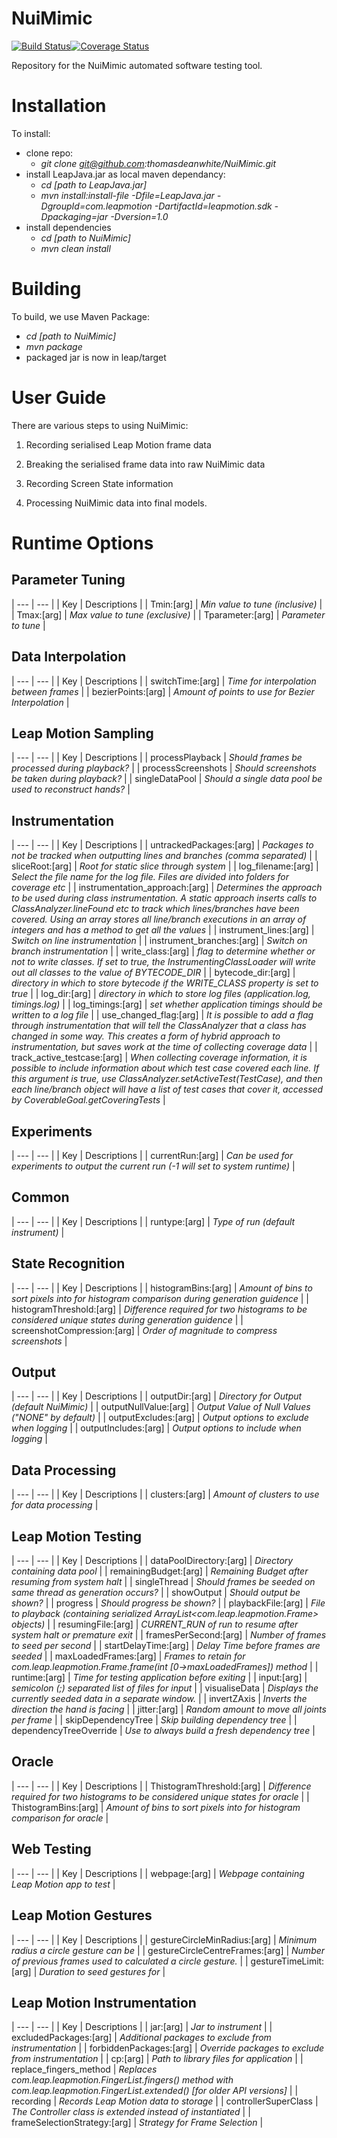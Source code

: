 # NuiMimic #
[![Build Status](https://travis-ci.org/thomasdeanwhite/NuiMimic.svg?branch=master)](https://travis-ci.org/thomasdeanwhite/NuiMimic)[![Coverage Status](https://coveralls.io/repos/github/thomasdeanwhite/NuiMimic/badge.svg?branch=master)](https://coveralls.io/github/thomasdeanwhite/NuiMimic?branch=master)

Repository for the NuiMimic automated software testing tool.

# Installation #

To install:
- clone repo:
  * *git clone git@github.com:thomasdeanwhite/NuiMimic.git*
- install LeapJava.jar as local maven dependancy:
  * *cd [path to LeapJava.jar]*
  * *mvn install:install-file -Dfile=LeapJava.jar -DgroupId=com.leapmotion -DartifactId=leapmotion.sdk -Dpackaging=jar -Dversion=1.0*
- install dependencies
  * *cd [path to NuiMimic]*
  * *mvn clean install*
  
# Building #
To build, we use Maven Package:
- *cd [path to NuiMimic]*
- *mvn package*
- packaged jar is now in leap/target

# User Guide #

There are various steps to using NuiMimic:
1. Recording serialised Leap Motion frame data

2. Breaking the serialised frame data into raw NuiMimic data

3. Recording Screen State information

4. Processing NuiMimic data into final models.

# Runtime Options
## Parameter Tuning
 | --- | --- |
| Key | Descriptions | 
| Tmin:[arg]  | _Min value to tune (inclusive)_ |
| Tmax:[arg]  | _Max value to tune (exclusive)_ |
| Tparameter:[arg]  | _Parameter to tune_ |

## Data Interpolation
 | --- | --- |
| Key | Descriptions | 
| switchTime:[arg]  | _Time for interpolation between frames_ |
| bezierPoints:[arg]  | _Amount of points to use for Bezier Interpolation_ |

## Leap Motion Sampling
 | --- | --- |
| Key | Descriptions | 
| processPlayback  | _Should frames be processed during playback?_ |
| processScreenshots  | _Should screenshots be taken during playback?_ |
| singleDataPool  | _Should a single data pool be used to reconstruct hands?_ |

## Instrumentation
 | --- | --- |
| Key | Descriptions | 
| untrackedPackages:[arg]  | _Packages to not be tracked when outputting lines and branches (comma separated)_ |
| sliceRoot:[arg]  | _Root for static slice through system_ |
| log_filename:[arg]  | _Select the file name for the log file. Files are divided into folders for coverage etc_ |
| instrumentation_approach:[arg]  | _Determines the approach to be used during class instrumentation. A static approach inserts calls to ClassAnalyzer.lineFound etc to track which lines/branches have been covered. Using an array stores all line/branch executions in an array of integers and has a method to get all the values_ |
| instrument_lines:[arg]  | _Switch on line instrumentation_ |
| instrument_branches:[arg]  | _Switch on branch instrumentation_ |
| write_class:[arg]  | _flag to determine whether or not to write classes. If set to true, the InstrumentingClassLoader will write out all classes to the value of BYTECODE_DIR_ |
| bytecode_dir:[arg]  | _directory in which to store bytecode if the WRITE_CLASS property is set to true_ |
| log_dir:[arg]  | _directory in which to store log files (application.log, timings.log)_ |
| log_timings:[arg]  | _set whether application timings should be written to a log file_ |
| use_changed_flag:[arg]  | _It is possible to add a flag through instrumentation that will tell the ClassAnalyzer that a class has changed in some way. This creates a form of hybrid approach to instrumentation, but saves work at the time of collecting coverage data_ |
| track_active_testcase:[arg]  | _When collecting coverage information, it is possible to include information about which test case covered each line. If this argument is true, use ClassAnalyzer.setActiveTest(TestCase), and then each line/branch object will have a list of test cases that cover it, accessed by CoverableGoal.getCoveringTests_ |

## Experiments
 | --- | --- |
| Key | Descriptions | 
| currentRun:[arg]  | _Can be used for experiments to output the current run (-1 will set to system runtime)_ |

## Common
 | --- | --- |
| Key | Descriptions | 
| runtype:[arg]  | _Type of run (default instrument)_ |

## State Recognition
 | --- | --- |
| Key | Descriptions | 
| histogramBins:[arg]  | _Amount of bins to sort pixels into for histogram comparison during generation guidence_ |
| histogramThreshold:[arg]  | _Difference required for two histograms to be considered unique states during generation guidence_ |
| screenshotCompression:[arg]  | _Order of magnitude to compress screenshots_ |

## Output
 | --- | --- |
| Key | Descriptions | 
| outputDir:[arg]  | _Directory for Output (default NuiMimic)_ |
| outputNullValue:[arg]  | _Output Value of Null Values ("NONE" by default)_ |
| outputExcludes:[arg]  | _Output options to exclude when logging_ |
| outputIncludes:[arg]  | _Output options to include when logging_ |

## Data Processing
 | --- | --- |
| Key | Descriptions | 
| clusters:[arg]  | _Amount of clusters to use for data processing_ |

## Leap Motion Testing
 | --- | --- |
| Key | Descriptions | 
| dataPoolDirectory:[arg]  | _Directory containing data pool_ |
| remainingBudget:[arg]  | _Remaining Budget after resuming from system halt_ |
| singleThread  | _Should frames be seeded on same thread as generation occurs?_ |
| showOutput  | _Should output be shown?_ |
| progress  | _Should progress be shown?_ |
| playbackFile:[arg]  | _File to playback (containing serialized ArrayList<com.leap.leapmotion.Frame> objects)_ |
| resumingFile:[arg]  | _CURRENT_RUN of run to resume after system halt or premature exit_ |
| framesPerSecond:[arg]  | _Number of frames to seed per second_ |
| startDelayTime:[arg]  | _Delay Time before frames are seeded_ |
| maxLoadedFrames:[arg]  | _Frames to retain for com.leap.leapmotion.Frame.frame(int [0->maxLoadedFrames]) method_ |
| runtime:[arg]  | _Time for testing application before exiting_ |
| input:[arg]  | _semicolon (;) separated list of files for input_ |
| visualiseData  | _Displays the currently seeded data in a separate window._ |
| invertZAxis  | _Inverts the direction the hand is facing_ |
| jitter:[arg]  | _Random amount to move all joints per frame_ |
| skipDependencyTree  | _Skip building dependency tree_ |
| dependencyTreeOverride  | _Use to always build a fresh dependency tree_ |

## Oracle
 | --- | --- |
| Key | Descriptions | 
| ThistogramThreshold:[arg]  | _Difference required for two histograms to be considered unique states for oracle_ |
| ThistogramBins:[arg]  | _Amount of bins to sort pixels into for histogram comparison for oracle_ |

## Web Testing
 | --- | --- |
| Key | Descriptions | 
| webpage:[arg]  | _Webpage containing Leap Motion app to test_ |

## Leap Motion Gestures
 | --- | --- |
| Key | Descriptions | 
| gestureCircleMinRadius:[arg]  | _Minimum radius a circle gesture can be_ |
| gestureCircleCentreFrames:[arg]  | _Number of previous frames used to calculated a circle gesture._ |
| gestureTimeLimit:[arg]  | _Duration to seed gestures for_ |

## Leap Motion Instrumentation
 | --- | --- |
| Key | Descriptions | 
| jar:[arg]  | _Jar to instrument_ |
| excludedPackages:[arg]  | _Additional packages to exclude from instrumentation_ |
| forbiddenPackages:[arg]  | _Override packages to exclude from instrumentation_ |
| cp:[arg]  | _Path to library files for application_ |
| replace_fingers_method  | _Replaces com.leap.leapmotion.FingerList.fingers() method with com.leap.leapmotion.FingerList.extended() [for older API versions]_ |
| recording  | _Records Leap Motion data to storage_ |
| controllerSuperClass  | _The Controller class is extended instead of instantiated_ |
| frameSelectionStrategy:[arg]  | _Strategy for Frame Selection_ |




